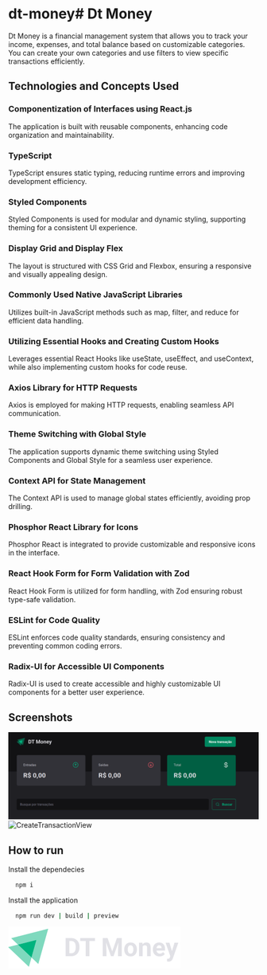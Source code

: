 # dt-money# Dt Money

Dt Money is a financial management system that allows you to track your income, expenses, and total balance based on customizable categories. You can create your own categories and use filters to view specific transactions efficiently.

## Technologies and Concepts Used

### Componentization of Interfaces using React.js
The application is built with reusable components, enhancing code organization and maintainability.

### TypeScript
TypeScript ensures static typing, reducing runtime errors and improving development efficiency.

### Styled Components
Styled Components is used for modular and dynamic styling, supporting theming for a consistent UI experience.

### Display Grid and Display Flex
The layout is structured with CSS Grid and Flexbox, ensuring a responsive and visually appealing design.

### Commonly Used Native JavaScript Libraries
Utilizes built-in JavaScript methods such as map, filter, and reduce for efficient data handling.

### Utilizing Essential Hooks and Creating Custom Hooks
Leverages essential React Hooks like useState, useEffect, and useContext, while also implementing custom hooks for code reuse.

### Axios Library for HTTP Requests
Axios is employed for making HTTP requests, enabling seamless API communication.

### Theme Switching with Global Style
The application supports dynamic theme switching using Styled Components and Global Style for a seamless user experience.

### Context API for State Management
The Context API is used to manage global states efficiently, avoiding prop drilling.

### Phosphor React Library for Icons
Phosphor React is integrated to provide customizable and responsive icons in the interface.

### React Hook Form for Form Validation with Zod
React Hook Form is utilized for form handling, with Zod ensuring robust type-safe validation.

### ESLint for Code Quality
ESLint enforces code quality standards, ensuring consistency and preventing common coding errors.

### Radix-UI for Accessible UI Components
Radix-UI is used to create accessible and highly customizable UI components for a better user experience.
## Screenshots

![HomeView](/src/assets/screenshots/home-view.png)
![CreateTransactionView](/src/assets/screenshots/create-transaction-view.png.png)

## How to run

Install the dependecies

```bash
  npm i
```
Install the application

```bash
  npm run dev | build | preview
```

![Logo](/src/assets/logo.svg)

